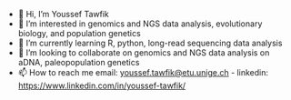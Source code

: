 - 👋 Hi, I’m Youssef Tawfik
- 👀 I’m interested in genomics and NGS data analysis, evolutionary biology, and population genetics
- 🌱 I’m currently learning R, python, long-read sequencing data analysis
- 💞️ I’m looking to collaborate on genomics and NGS data analysis on aDNA, paleopopulation genetics
- 📫 How to reach me email: youssef.tawfik@etu.unige.ch - linkedin: https://www.linkedin.com/in/youssef-tawfik/

<!---
tawfikyoussef/tawfikyoussef is a ✨ special ✨ repository because its `README.md` (this file) appears on your GitHub profile.
You can click the Preview link to take a look at your changes.
--->

